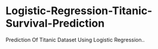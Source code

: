 # Logistic-Regression-Titanic-Survival-Prediction
Prediction Of Titanic Dataset Using Logistic Regression..
